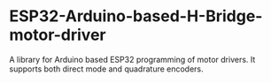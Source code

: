 # ESP32-Arduino-based-H-Bridge-motor-driver
A library for Arduino based ESP32 programming of motor drivers. It supports both direct mode and quadrature encoders.
